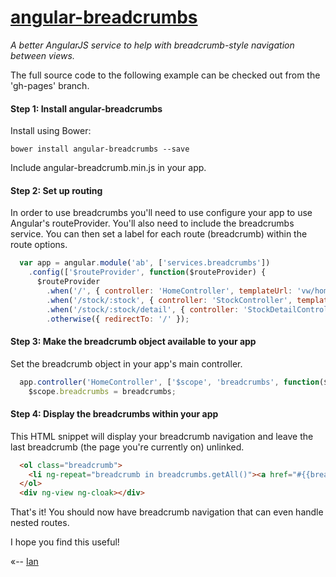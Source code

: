 # [angular-breadcrumbs](http://ianwalter.github.io/angular-breadcrumbs/)
*A better AngularJS service to help with breadcrumb-style navigation between views.*

The full source code to the following example can be checked out from the 'gh-pages' branch.


#### Step 1: Install angular-breadcrumbs

Install using Bower:

```
bower install angular-breadcrumbs --save
```

Include angular-breadcrumb.min.js in your app.

#### Step 2: Set up routing

In order to use breadcrumbs you'll need to use configure your app to use Angular's routeProvider. You'll also need to 
include the breadcrumbs service. You can then set a label for each route (breadcrumb) within the route options.

```javascript
  var app = angular.module('ab', ['services.breadcrumbs'])
    .config(['$routeProvider', function($routeProvider) {
      $routeProvider
        .when('/', { controller: 'HomeController', templateUrl: 'vw/home.html', label: 'Home' })
        .when('/stock/:stock', { controller: 'StockController', templateUrl: 'vw/stock.html', label: 'Stock' })
        .when('/stock/:stock/detail', { controller: 'StockDetailController', templateUrl: 'vw/stock-detail.html', label: 'Stock Detail' })
        .otherwise({ redirectTo: '/' });
```


#### Step 3: Make the breadcrumb object available to your app

Set the breadcrumb object in your app's main controller.

```javascript
  app.controller('HomeController', ['$scope', 'breadcrumbs', function($scope, breadcrumbs) {
    $scope.breadcrumbs = breadcrumbs;
```


#### Step 4: Display the breadcrumbs within your app

This HTML snippet will display your breadcrumb navigation and leave the last breadcrumb (the page you're currently on)
unlinked.

```html
  <ol class="breadcrumb">
    <li ng-repeat="breadcrumb in breadcrumbs.getAll()"><a href="#{{breadcrumb.path}}" ng-hide="$last">{{breadcrumb.label}}</a><span ng-show="$last">{{breadcrumb.label}}</span></li>
  </ol>
  <div ng-view ng-cloak></div>
```

That's it! You should now have breadcrumb navigation that can even handle nested routes.

I hope you find this useful!

«-- [Ian](http://www.iankwalter.com)
